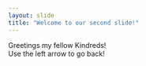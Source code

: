 ```yaml
---
layout: slide
title: "Welcome to our second slide!"
---
```

Greetings my fellow Kindreds! <br />
Use the left arrow to go back!
